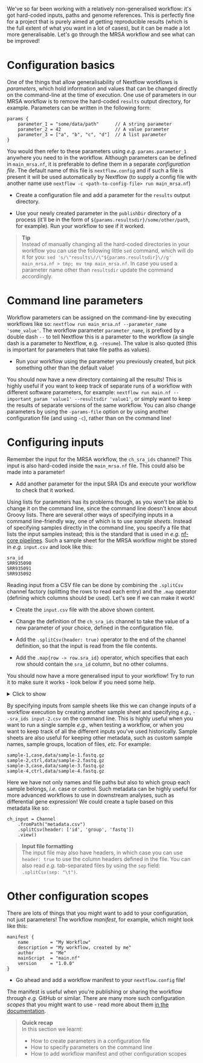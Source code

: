 We've so far been working with a relatively non-generalised workflow: it's got
hard-coded inputs, paths and genome references. This is perfectly fine for a
project that is purely aimed at getting reproducible results (which is the full
extent of what you want in a lot of cases), but it can be made a lot more
generalisable. Let's go through the MRSA workflow and see what can be improved!

# Configuration basics

One of the things that allow generalisability of Nextflow workflows is
*parameters*, which hold information and values that can be changed directly on
the command-line at the time of execution. One use of parameters in our MRSA
workflow is to remove the hard-coded `results` output directory, for example.
Parameters can be written in the following form:

```nextflow
params {
    parameter_1 = "some/data/path"      // A string parameter
    parameter_2 = 42                    // A value parameter
    parameter_3 = ["a", "b", "c", "d"]  // A list parameter
}
```

You would then refer to these parameters using *e.g.* `params.parameter_1`
anywhere you need to in the workflow. Although parameters can be defined in
`main_mrsa.nf`, it is preferable to define them in a separate *configuration file*. The default name
of this file is `nextflow.config` and if such a file is present it will be used
automatically by Nextflow (to supply a config file with another name use
`nextflow -c <path-to-config-file> run main_mrsa.nf`)

* Create a configuration file and add a parameter for the `results` output
  directory.

* Use your newly created parameter in the `publishDir` directory of a process
  (it'll be in the form of `${params.resultsdir}/some/other/path`, for example).
  Run your workflow to see if it worked.

> **Tip** <br>
> Instead of manually changing all the hard-coded directories in your
> workflow you can use the following little `sed` command, which will do it for
> you: `sed 's/\"results\//\"${params.resultsdir}\//g' main_mrsa.nf > tmp; mv
> tmp main_mrsa.nf`. In case you used a parameter name other than `resultsdir`
> update the command accordingly.

# Command line parameters

Workflow parameters can be assigned on the command-line by executing workflows like 
so: `nextflow run main_mrsa.nf --parameter_name 'some_value'`. The workflow parameter `parameter_name`,
is prefixed by a double dash `--` to tell Nextflow this is a parameter to the workflow (a single dash
is a parameter to Nextflow, e.g. `-resume`). The value is also quoted (this is important for parameters
that take file paths as values).

* Run your workflow using the parameter you previously created, but pick
  something other than the default value!

You should now have a new directory containing all the results! This is highly
useful if you want to keep track of separate runs of a workflow with different
software parameters, for example: `nextflow run main.nf --important_param 'value1'
--resultsdir 'value1'`, or simply want to keep the results of separate versions of
the same workflow. You can also change parameters by using the `-params-file` option
or by using another configuration file (and using `-c`), rather than on the command line!

# Configuring inputs

Remember the input for the MRSA workflow, the `ch_sra_ids` channel? This input
is also hard-coded inside the `main_mrsa.nf` file. This could also be made into
a parameter!

* Add another parameter for the input SRA IDs and execute your workflow to check
  that it worked.

Using lists for parameters has its problems though, as you won't be able to
change it on the command line, since the command line doesn't know about Groovy
lists. There are several other ways of specifying inputs in a command
line-friendly way, one of which is to use *sample sheets*. Instead of
specifying samples directly in the command line, you specify a file that lists
the input samples instead; this is the standard that is used in *e.g.* [nf-core
pipelines](https://nf-co.re/). Such a sample sheet for the MRSA workflow might
be stored in *e.g.* `input.csv` and look like this:

```no-highlight
sra_id
SRR935090
SRR935091
SRR935092
```

Reading input from a CSV file can be done by combining the `.splitCsv` channel
factory (splitting the rows to read each entry) and the `.map` operator
(defining which columns should be used). Let's see if we can make it work!

* Create the `input.csv` file with the above shown content.

* Change the definition of the `ch_sra_ids` channel to take the value of a new
  parameter of your choice, defined in the configuration file.

* Add the `.splitCsv(header: true)` operator to the end of the channel
  definition, so that the input is read from the file contents.

* Add the `.map{row -> row.sra_id}` operator, which specifies that each row
  should contain the `sra_id` column, but no other columns.

You should now have a more generalised input to your workflow! Try to run it to
make sure it works - look below if you need some help.

<details>
<summary> Click to show </summary>

```nextflow
// Channel definition
ch_sra_ids = Channel
    .fromPath ( params.sra_ids )
    .splitCsv ( header: true )
    .map      { row -> row.sra_id }

// Configuration file
sra_ids = "input.csv"
```

</details>

By specifying inputs from sample sheets like this we can change inputs
of a workflow execution by creating another sample sheet and specifying
*e.g.*, `--sra_ids input-2.csv` on the command line. This is highly useful when
you want to run a single sample *e.g.*, when testing a workflow, or when you
want to keep track of all the different inputs you've used historically. Sample
sheets are also useful for keeping other metadata, such as custom sample names,
sample groups, location of files, *etc.* For example:

```no-hightlight
sample-1,case,data/sample-1.fastq.gz
sample-2,ctrl,data/sample-2.fastq.gz
sample-3,case,data/sample-3.fastq.gz
sample-4,ctrl,data/sample-4.fastq.gz
```

Here we have not only names and file paths but also to which group each sample
belongs, *i.e.* case or control. Such metadata can be highly useful for more
advanced workflows to use in downstream analyses, such as differential gene
expression! We could create a tuple based on this metadata like so:

```nextflow
ch_input = Channel
    .fromPath("metadata.csv")
    .splitCsv(header: ['id', 'group', 'fastq'])
    .view()
```

> **Input file formatting** <br>
> The input file may also have headers, in which case you can use `header:
> true` to use the column headers defined in the file. You can also read *e.g.*
> tab-separated files by using the `sep` field: `.splitCsv(sep: "\t")`.

# Other configuration scopes

There are lots of things that you might want to add to your configuration, not
just parameters! The workflow *manifest*, for example, which might look like
this:

```nextflow
manifest {
    name        = "My Workflow"
    description = "My workflow, created by me"
    author      = "Me"
    mainScript  = "main.nf"
    version     = "1.0.0"
}
```

* Go ahead and add a workflow manifest to your `nextflow.config` file!

The manifest is useful when you're publishing or sharing the workflow through
*e.g.* GitHub or similar. There are many more such configuration *scopes* that
you might want to use - read more about them [in the documentation](https://www.nextflow.io/docs/latest/config.html#config-scopes).

> **Quick recap** <br>
> In this section we learnt:
>
> * How to create parameters in a configuration file
> * How to specify parameters on the command line
> * How to add workflow manifest and other configuration scopes
